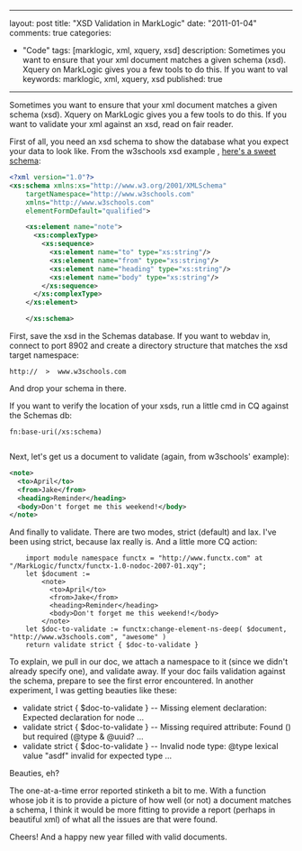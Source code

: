 
---
layout: post
title: "XSD Validation in MarkLogic"
date: "2011-01-04"
comments: true
categories:
  - "Code"
tags: [marklogic, xml, xquery, xsd]
description: Sometimes you want to ensure that your xml document matches a given schema (xsd).  Xquery on MarkLogic gives you a few tools to do this.  If you want to val
keywords: marklogic, xml, xquery, xsd
published: true
---

Sometimes you want to ensure that your xml document matches a given schema (xsd).  Xquery on MarkLogic gives you a few tools to do this.  If you want to validate your xml against an xsd, read on fair reader.

<!--more-->

First of all, you need an xsd schema to show the database what you expect your data to look like.  From the w3schools xsd example , [here's a sweet schema](http://www.w3schools.com/schema/schema_howto.asp):

```xml
<?xml version="1.0"?>
<xs:schema xmlns:xs="http://www.w3.org/2001/XMLSchema"
	targetNamespace="http://www.w3schools.com"
	xmlns="http://www.w3schools.com"
	elementFormDefault="qualified">

	<xs:element name="note">
	  <xs:complexType>
		<xs:sequence>
		  <xs:element name="to" type="xs:string"/>
		  <xs:element name="from" type="xs:string"/>
		  <xs:element name="heading" type="xs:string"/>
		  <xs:element name="body" type="xs:string"/>
		</xs:sequence>
	  </xs:complexType>
	</xs:element>

	</xs:schema>
```

First, save the xsd in the Schemas database.  If you want to webdav in, connect to port 8902 and create a directory structure that matches the xsd target namespace:

```
http://  >  www.w3schools.com 
```
	
And drop your schema in there.

If you want to verify the location of your xsds, run a little cmd in CQ against the Schemas db:

```
fn:base-uri(/xs:schema)
	
```
Next, let's get us a document to validate (again, from w3schools' example):

```xml
<note>
  <to>April</to>
  <from>Jake</from>
  <heading>Reminder</heading>
  <body>Don't forget me this weekend!</body>
</note>
```
	
And finally to validate.  There are two modes, strict (default) and lax.  I've been using strict, because lax really is.  And a little more CQ action:

```
	import module namespace functx = "http://www.functx.com" at "/MarkLogic/functx/functx-1.0-nodoc-2007-01.xqy";
	let $document := 
		<note>
		  <to>April</to>
		  <from>Jake</from>
		  <heading>Reminder</heading>
		  <body>Don't forget me this weekend!</body>
		</note>
	let $doc-to-validate := functx:change-element-ns-deep( $document, "http://www.w3schools.com", "awesome" )
	return validate strict { $doc-to-validate }
```
	
To explain, we pull in our doc, we attach a namespace to it (since we didn't already specify one), and validate away.  If your doc fails validation against the schema, prepare to see the first error encountered.  In another experiment, I was getting beauties like these:

- validate strict { $doc-to-validate } -- Missing element declaration: Expected declaration for node ...
- validate strict { $doc-to-validate } -- Missing required attribute: Found () but required (@type & @uuid? ...
- validate strict { $doc-to-validate } -- Invalid node type: @type lexical value "asdf" invalid for expected type ...

Beauties, eh?

The one-at-a-time error reported stinketh a bit to me.  With a function whose job it is to provide a picture of how well (or not) a document matches a schema, I think it would be more fitting to provide a report (perhaps in beautiful xml) of what all the issues are that were found.  

Cheers!  And a happy new year filled with valid documents.

  
